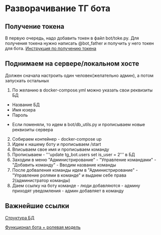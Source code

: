 # Разворачивание ТГ бота

## Получение токена

В первую очередь, надо добавить токен в файл bot/toke.py.
Для получения токена нужно написать @bot_father и получить у него токен для бота.
[Инструкция по получению токена](https://core.telegram.org/bots/tutorial#introduction "Инструкция")

## Поднимаем на сервере/локальном хосте

Должен сначала настроить один человек(желательно админ), а потом запускать остальных
1) По желанию в docker-compose.yml можно указать свои реквизиты БД
- Название БД
- Имя юзера
- Пароль
* Если поменяли, то идем в bot/db_utils.py и прописываем новые реквизиты сервера
2) Собираем контейнер - docker-compose up
3) Идем к нашему боту и прописываем /start
4) Вписываем свое имя и прописываем команду
5) Прописываем - '''update tg_bot.users set is_user = 2''' в БД
6) Заходим в меню "Администрирование" - "Управление командами" - "Добавить команду" - Вводим название команды
7) После добваления команды идем в "Администрирование" - "Управление ролями в команде" и выдаем себе права 2(администратор команды)
8) Даем ссылку на боту команде - люди добавляются - админу приходят уведомления - админ добавляет в команду

## Важнейшие ссылки

[Структура БД](https://wiki.glowbyteconsulting.com/pages/viewpage.action?pageId=253495698 "Структура БД")

[Функционал бота + ролевая модель](https://wiki.glowbyteconsulting.com/pages/viewpage.action?pageId=253495696 "Функционал бота + ролевая модель")
